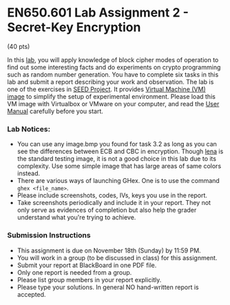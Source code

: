# EN650.601 Lab Assignment 2 - Secret-Key Encryption
(40 pts)

In this [lab](http://www.cis.syr.edu/~wedu/seed/Labs_12.04/Crypto/Crypto_Encryption/Crypto_Encryption.pdf), you will apply knowledge of block cipher modes of operation to find out some interesting facts and do experiments on crypto programming such as random number generation. You have to complete six tasks in this lab and submit a report describing your work and observation. The lab is one of the exercises in [SEED Project](http://www.cis.syr.edu/~wedu/seed/index.html). It provides [Virtual Machine (VM) image](http://www.cis.syr.edu/~wedu/SEEDUbuntu12.04.zip) to simplify the setup of experimental environment. Please load this VM image with Virtualbox or VMware on your computer, and read the [User Manual](http://www.cis.syr.edu/~wedu/seed/Documentation/Ubuntu12_04_VM/Ubuntu12_04_VM_Manual.pdf) carefully before you start. 

### Lab Notices:
- You can use any image.bmp you found for task 3.2 as long as you can see the differences between ECB and CBC in encryption. Though [lena](lena_color.gif) is the standard testing image, it is not a good choice in this lab due to its complexity. Use some simple image that has large areas of same colors instead.
- There are various ways of launching GHex. One is to use the command ```ghex <file_name>```. 
- Please include screenshots, codes, IVs, keys you use in the report. 
- Take screenshots periodically and include it in your report. They not only serve as evidences of completion but also help the grader understand what you're trying to achieve. 


### Submission Instructions
- This assignment is due on November 18th (Sunday) by 11:59 PM. 
- You will work in a group (to be discussed in class) for this assignment.
- Submit your report at BlackBoard in one PDF file.
- Only one report is needed from a group. 
- Please list group members in your report explicitly. 
- Please type your solutions. In general NO hand-written report is accepted.
